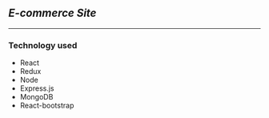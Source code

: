 ## ***E-commerce Site***
---
### Technology used 
* React
* Redux
* Node
* Express.js
* MongoDB
* React-bootstrap



